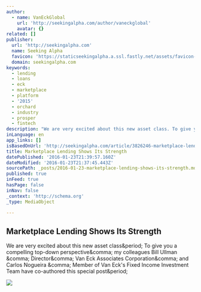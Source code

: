 ```yaml
---
author:
  - name: VanEckGlobal
    url: 'http://seekingalpha.com/author/vaneckglobal'
    avatar: {}
related: []
publisher:
  url: 'http://seekingalpha.com'
  name: Seeking Alpha
  favicon: 'https://staticseekingalpha.a.ssl.fastly.net/assets/favicon-d8a68714f8b18f200bbdab463556289870b8fc0c008d85fda68e41ebfb724635.ico'
  domain: seekingalpha.com
keywords:
  - lending
  - loans
  - eck
  - marketplace
  - platform
  - '2015'
  - orchard
  - industry
  - prosper
  - fintech
description: "We are very excited about this new asset class. To give you a compelling top-down perspective, my colleagues Bill Ullman , Director, Van Eck Associates Corporation, and Carlos Nogueira , Member of Van Eck's Fixed Income Investment Team have co-authored this special post."
inLanguage: en
app_links: []
isBasedOnUrl: 'http://seekingalpha.com/article/3826246-marketplace-lending-shows-strength?page=2'
title: Marketplace Lending Shows Its Strength
datePublished: '2016-01-23T21:39:57.160Z'
dateModified: '2016-01-23T21:37:45.443Z'
sourcePath: _posts/2016-01-23-marketplace-lending-shows-its-strength.md
published: true
inFeed: true
hasPage: false
inNav: false
_context: 'http://schema.org'
_type: MediaObject

---
```

<article style=""><h1>Marketplace Lending Shows Its Strength</h1><p>We are very excited about this new asset class&amp;period; To give you a compelling top-down perspective&amp;comma; my colleagues Bill Ullman &amp;comma; Director&amp;comma; Van Eck Associates Corporation&amp;comma; and Carlos Nogueira &amp;comma; Member of Van Eck's Fixed Income Investment Team have co-authored this special post&amp;period;</p><img src="https://staticseekingalpha2.a.ssl.fastly.net/images/users_profile/039/376/116/big_pic.png?1429298498" /></article>